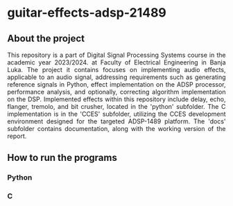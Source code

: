 # guitar-effects-adsp-21489

## About the project

<p align="justify">This repository is a part of Digital Signal Processing Systems course in the academic year 2023/2024. at Faculty of Electrical Engineering in Banja Luka. The project it contains focuses on implementing audio effects, applicable to an audio signal, addressing requirements such as generating reference signals in Python, effect implementation on the ADSP processor, performance analysis, and optionally, correcting algorithm implementation on the DSP. Implemented effects within this repository include delay, echo, flanger, tremolo, and bit crusher, located in the 'python' subfolder. The C implementation is in the 'CCES' subfolder, utilizing the CCES development environment designed for the targeted ADSP-1489 platform. The 'docs' subfolder contains documentation, along with the working version of the report.

## How to run the programs
### Python
### C
